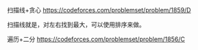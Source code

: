 扫描线+贪心 https://codeforces.com/problemset/problem/1859/D

扫描线就是，对左右找到最大，可以使用排序来做。

遍历+二分 https://codeforces.com/problemset/problem/1856/C